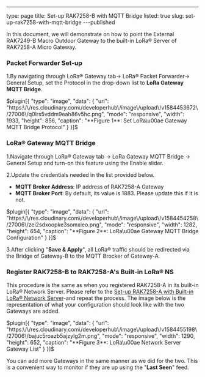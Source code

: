 ---
type: page
title: Set-up RAK7258-B with MQTT Bridge
listed: true
slug: set-up-rak7258-with-mqtt-bridge
---published

In this document, we will demonstrate on how to point the External RAK7249-B Macro Outdoor Gateway to the built-in LoRa® Server of RAK7258-A Micro Gateway.

### Packet Forwarder Set-up

1.By navigating through LoRa® Gateway tab-> LoRa® Packet Forwarder-> General Setup, set the Protocol in the drop-down list to **LoRa Gateway MQTT Bridge**.

$plugin[{
    "type": "image",
    "data": {
        "url": "https:\/\/res.cloudinary.com\/developerhub\/image\/upload\/v1584453672\/27006\/q0lrs5vddm9eah86v5hc.png",
        "mode": "responsive",
        "width": 1933,
        "height": 856,
        "caption": "**Figure 1**: Set LoRa\u00ae Gateway MQTT Bridge Protocol"
    }
}]$

### LoRa®  Gateway MQTT Bridge

1.Navigate through LoRa® Gateway tab -> LoRa Gateway MQTT Bridge -> General Setup and turn-on this feature using the Enable slider.

2.Update the credentials needed in the list provided below.

- **MQTT Broker Address**: IP address of RAK7258-A Gateway
- **MQTT Broker Port**: By default, its value is 1883. Please update this if it is not.

$plugin[{
    "type": "image",
    "data": {
        "url": "https:\/\/res.cloudinary.com\/developerhub\/image\/upload\/v1584454258\/27006\/zei2sdxoopke3somxieo.png",
        "mode": "responsive",
        "width": 1282,
        "height": 654,
        "caption": "**Figure 2**: LoRa\u00ae Gateway MQTT Bridge Configuration"
    }
}]$

3.After clicking "**Save & Apply**", all LoRa® traffic should be redirected via the Bridge of Gateway-B to the MQTT Brocker of Gateway-A.

### Register RAK7258-B to RAK7258-A's Built-in LoRa® NS

This procedure is the same as when you registered RAK7258-A in its built-in LoRa® Network Server. Please refer to the [Set-up RAK7258-A with Built-in LoRa® Network  Server](/quick-start/rak7258-micro-gateway/rak7258-build-in-lora-network-server-sc2#register-rak7258-gateway)-and repeat the process. The image below is the representation of what your configuration should look like with the two Gateways are added.

$plugin[{
    "type": "image",
    "data": {
        "url": "https:\/\/res.cloudinary.com\/developerhub\/image\/upload\/v1584455198\/27006\/bajuc5roazb5ajzylg2m.png",
        "mode": "responsive",
        "width": 1290,
        "height": 652,
        "caption": "**Figure 3**: LoRa\u00ae Network Server Gateway List"
    }
}]$

You can add more Gateways in the same manner as we did for the two. This is a convenient way to monitor if they are up using the "**Last Seen**" feed.

